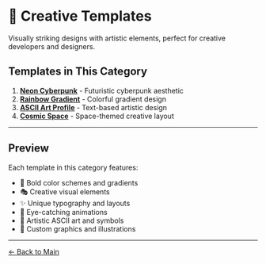 # 🎨 Creative Templates

Visually striking designs with artistic elements, perfect for creative developers and designers.

## Templates in This Category

1. **[Neon Cyberpunk](./neon-cyberpunk.md)** - Futuristic cyberpunk aesthetic
2. **[Rainbow Gradient](./rainbow-gradient.md)** - Colorful gradient design
3. **[ASCII Art Profile](./ascii-art-profile.md)** - Text-based artistic design
4. **[Cosmic Space](./cosmic-space.md)** - Space-themed creative layout

---

## Preview

Each template in this category features:
- 🌈 Bold color schemes and gradients
- 🎭 Creative visual elements
- ✨ Unique typography and layouts
- 🎪 Eye-catching animations
- 🎨 Artistic ASCII art and symbols
- 🌟 Custom graphics and illustrations

---

[← Back to Main](../../README.md)